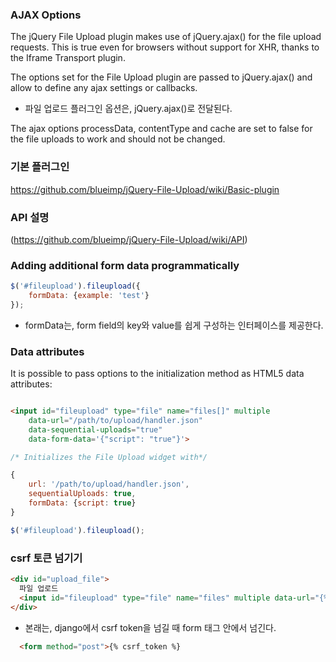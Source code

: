 ### AJAX Options
The jQuery File Upload plugin makes use of jQuery.ajax() for the file upload requests. 
This is true even for browsers without support for XHR, thanks to the Iframe Transport plugin.

The options set for the File Upload plugin are passed to jQuery.ajax() and allow to define any ajax settings or callbacks.
- 파일 업로드 플러그인 옵션은, jQuery.ajax()로 전달된다. 

The ajax options processData, contentType and cache are set to false for the file uploads to work and should not be changed.



### 기본 플러그인 
https://github.com/blueimp/jQuery-File-Upload/wiki/Basic-plugin


### API 설명
(https://github.com/blueimp/jQuery-File-Upload/wiki/API)

### Adding additional form data programmatically

```javascript 
$('#fileupload').fileupload({
    formData: {example: 'test'}
});
```

- formData는, form field의 key와 value를 쉽게 구성하는 인터페이스를 제공한다. 

### Data attributes

It is possible to pass options to the initialization method as HTML5 data attributes:

```html

<input id="fileupload" type="file" name="files[]" multiple
    data-url="/path/to/upload/handler.json"
    data-sequential-uploads="true"
    data-form-data='{"script": "true"}'>

```

```javascript
/* Initializes the File Upload widget with*/

{
    url: '/path/to/upload/handler.json',
    sequentialUploads: true,
    formData: {script: true}
}

$('#fileupload').fileupload();
```


### csrf 토큰 넘기기 

```html
<div id="upload_file">
  파일 업로드
  <input id="fileupload" type="file" name="files" multiple data-url="{% url 'main:upload_file' %}" data-form-data='{"csrfmiddlewaretoken": "{{ csrf_token }}"}'>
</div>
```

- 본래는, django에서 csrf token을 넘길 때 form 태그 안에서 넘긴다.

```html 
  <form method="post">{% csrf_token %}
```



   

